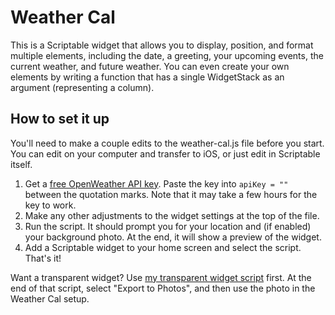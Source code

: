 # Weather Cal
This is a Scriptable widget that allows you to display, position, and format multiple elements, including the date, a greeting, your upcoming events, the current weather, and future weather. You can even create your own elements by writing a function that has a single WidgetStack as an argument (representing a column).

## How to set it up
You'll need to make a couple edits to the weather-cal.js file before you start. You can edit on your computer and transfer to iOS, or just edit in Scriptable itself.

1. Get a [free OpenWeather API key](http://openweathermap.org/api). Paste the key into `apiKey = ""` between the quotation marks. Note that it may take a few hours for the key to work.
2. Make any other adjustments to the widget settings at the top of the file. 
3. Run the script. It should prompt you for your location and (if enabled) your background photo. At the end, it will show a preview of the widget.
4. Add a Scriptable widget to your home screen and select the script. That's it!

Want a transparent widget? Use [my transparent widget script](https://gist.github.com/mzeryck/3a97ccd1e059b3afa3c6666d27a496c9) first. At the end of that script, select "Export to Photos", and then use the photo in the Weather Cal setup.
